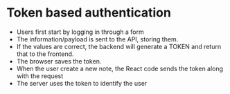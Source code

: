 # Token based authentication
- Users first start by logging in through a form 
- The information/payload is sent to the API, storing them.
- If the values are correct, the backend will generate a TOKEN and return
that to the frontend.
- The browser saves the token.
- When the user create a new note, the React code 
sends the token along with the request
- The server uses the token to identify the user